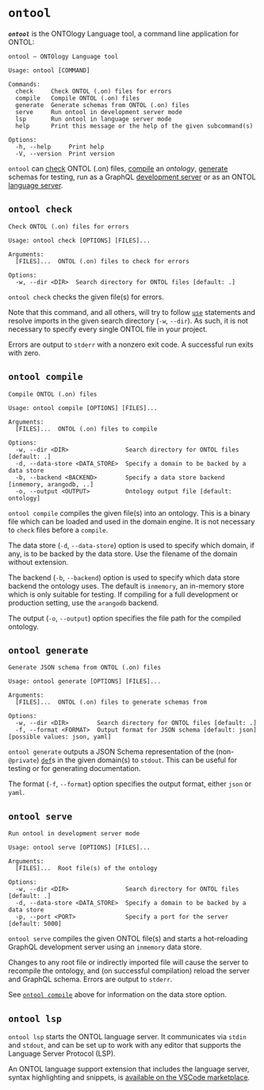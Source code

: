 # `ontool`

***`ontool`*** is the ONTOlogy Language tool, a command line application for ONTOL:

```
ontool – ONTOlogy Language tool

Usage: ontool [COMMAND]

Commands:
  check     Check ONTOL (.on) files for errors
  compile   Compile ONTOL (.on) files
  generate  Generate schemas from ONTOL (.on) files
  serve     Run ontool in development server mode
  lsp       Run ontool in language server mode
  help      Print this message or the help of the given subcommand(s)

Options:
  -h, --help     Print help
  -V, --version  Print version
```

`ontool` can [check](#ontool-check) ONTOL (.on) files, [compile](#ontool-compile) an _ontology_, [generate](#ontool-generate) schemas for testing, run as a GraphQL [development server](#ontool-serve) or as an ONTOL [language server](#ontool-lsp).


## `ontool check`

```
Check ONTOL (.on) files for errors

Usage: ontool check [OPTIONS] [FILES]...

Arguments:
  [FILES]...  ONTOL (.on) files to check for errors

Options:
  -w, --dir <DIR>  Search directory for ONTOL files [default: .]
```

`ontool check` checks the given file(s) for errors.

Note that this command, and all others, will try to follow [`use`](use.md) statements and resolve imports in the given search directory (`-w`, `--dir`). As such, it is not necessary to specify every single ONTOL file in your project.

Errors are output to `stderr` with a nonzero exit code. A successful run exits with zero.


## `ontool compile`

```
Compile ONTOL (.on) files

Usage: ontool compile [OPTIONS] [FILES]...

Arguments:
  [FILES]...  ONTOL (.on) files to compile

Options:
  -w, --dir <DIR>                Search directory for ONTOL files [default: .]
  -d, --data-store <DATA_STORE>  Specify a domain to be backed by a data store
  -b, --backend <BACKEND>        Specify a data store backend [inmemory, arangodb, ..]
  -o, --output <OUTPUT>          Ontology output file [default: ontology]
```

`ontool compile` compiles the given file(s) into an ontology. This is a binary file which can be loaded and used in the domain engine. It is not necessary to `check` files before a `compile`.

The data store (`-d`, `--data-store`) option is used to specify which domain, if any, is to be backed by the data store. Use the filename of the domain without extension.

The backend (`-b`, `--backend`) option is used to specify which data store backend the ontology uses. The default is `inmemory`, an in-memory store which is only suitable for testing. If compiling for a full development or production setting, use the `arangodb` backend.

The output (`-o`, `--output`) option specifies the file path for the compiled ontology.


## `ontool generate`

```
Generate JSON schema from ONTOL (.on) files

Usage: ontool generate [OPTIONS] [FILES]...

Arguments:
  [FILES]...  ONTOL (.on) files to generate schemas from

Options:
  -w, --dir <DIR>        Search directory for ONTOL files [default: .]
  -f, --format <FORMAT>  Output format for JSON schema [default: json] [possible values: json, yaml]
```

`ontool generate` outputs a JSON Schema representation of the (non-`@private`) [`def`](def.md)s in the given domain(s) to `stdout`. This can be useful for testing or for generating documentation.

The format (`-f`, `--format`) option specifies the output format, either `json` or `yaml`.


## `ontool serve`

```
Run ontool in development server mode

Usage: ontool serve [OPTIONS] [FILES]...

Arguments:
  [FILES]...  Root file(s) of the ontology

Options:
  -w, --dir <DIR>                Search directory for ONTOL files [default: .]
  -d, --data-store <DATA_STORE>  Specify a domain to be backed by a data store
  -p, --port <PORT>              Specify a port for the server [default: 5000]
```

`ontool serve` compiles the given ONTOL file(s) and starts a hot-reloading GraphQL development server using an `inmemory` data store.

Changes to any root file or indirectly imported file will cause the server to recompile the ontology, and (on successful compilation) reload the server and GraphQL schema. Errors are output to `stderr`.

See [`ontool compile`](#ontool-compile) above for information on the data store option.


## `ontool lsp`

`ontool lsp` starts the ONTOL language server. It communicates via `stdin` and `stdout`, and can be set up to work with any editor that supports the Language Server Protocol (LSP).

An ONTOL language support extension that includes the language server, syntax highlighting and snippets, is [available on the VSCode marketplace](https://marketplace.visualstudio.com/items?itemName=Protojour.ontol).

